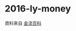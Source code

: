 # 2016-ly-money

資料來自 [金流百科](https://medium.com/@jiunyangtian/%E9%87%91%E6%B5%81%E7%99%BE%E7%A7%91-%E7%AC%AC%E4%B8%80%E8%A9%B1-2016%E5%B9%B4-%E7%AB%8B%E6%B3%95%E5%A7%94%E5%93%A1-%E6%94%BF%E6%B2%BB%E7%8D%BB%E9%87%91-4830cbc7d487?fbclid=IwAR3AQUfBT1bY7bNIGeuTZ3foEza0NAbQ8wvpqupZiS1OvbTuwt483XHOQH0)
